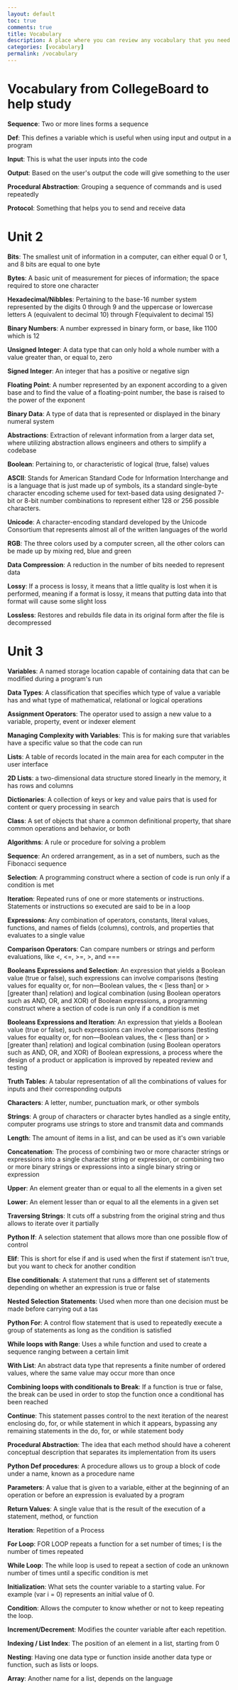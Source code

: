 ```yaml
---
layout: default
toc: true
comments: true
title: Vocabulary
description: A place where you can review any vocabulary that you need to help you prepare for a test
categories: [vocabulary]
permalink: /vocabulary
---
```


# Vocabulary from CollegeBoard to help study
**Sequence**: Two or more lines forms a sequence

**Def**: This defines a variable which is useful when using input and output in a program

**Input**: This is what the user inputs into the code

**Output**: Based on the user's output the code will give something to the user

**Procedural Abstraction**: Grouping a sequence of commands and is used repeatedly

**Protocol**: Something that helps you to send and receive data

# Unit 2
**Bits**: The smallest unit of information in a computer, can either equal 0 or 1, and 8 bits are equal to one byte

**Bytes**:  A basic unit of measurement for pieces of information; the space required to store one character

**Hexadecimal/Nibbles**: Pertaining to the base-16 number system represented by the digits 0 through 9 and the uppercase or lowercase letters A (equivalent to decimal 10) through F(equivalent to decimal 15)

**Binary Numbers**: A number expressed in binary form, or base, like 1100 which is 12

**Unsigned Integer**: A data type that can only hold a whole number with a value greater than, or equal to, zero

**Signed Integer**: An integer that has a positive or negative sign

**Floating Point**: A number represented by an exponent according to a given base and to find the value of a floating-point number, the base is raised to the power of the exponent

**Binary Data**: A type of data that is represented or displayed in the binary numeral system

**Abstractions**: Extraction of relevant information from a larger data set, where utilizing abstraction allows engineers and others to simplify a codebase

**Boolean**: Pertaining to, or characteristic of logical (true, false) values

**ASCII**: Stands for American Standard Code for Information Interchange and is a language that is just made up of symbols, its a standard single-byte character encoding scheme used for text-based data using designated 7-bit or 8-bit number combinations to represent either 128 or 256 possible characters.

**Unicode**: A character-encoding standard developed by the Unicode Consortium that represents almost all of the written languages of the world

**RGB**: The three colors used by a computer screen, all the other colors can be made up by mixing red, blue and green

**Data Compression**: A reduction in the number of bits needed to represent data

**Lossy**: If a process is lossy, it means that a little quality is lost when it is performed, meaning if a format is lossy, it means that putting data into that format will cause some slight loss

**Lossless**: Restores and rebuilds file data in its original form after the file is decompressed

# Unit 3
**Variables**: A named storage location capable of containing data that can be modified during a program's run

**Data Types**: A classification that specifies which type of value a variable has and what type of mathematical, relational or logical operations

**Assignment Operators**: The operator used to assign a new value to a variable, property, event or indexer element

**Managing Complexity with Variables**: This is for making sure that variables have a specific value so that the code can run

**Lists**: A table of records located in the main area for each computer in the user interface

**2D Lists**: a two-dimensional data structure stored linearly in the memory, it has rows and columns

**Dictionaries**: A collection of keys or key and value pairs that is used for content or query processing in search

**Class**: A set of objects that share a common definitional property, that share common operations and behavior, or both

**Algorithms**: A rule or procedure for solving a problem

**Sequence**: An ordered arrangement, as in a set of numbers, such as the Fibonacci sequence

**Selection**: A programming construct where a section of code is run only if a condition is met

**Iteration**: Repeated runs of one or more statements or instructions. Statements or instructions so executed are said to be in a loop

**Expressions**: Any combination of operators, constants, literal values, functions, and names of fields (columns), controls, and properties that evaluates to a single value

**Comparison Operators**: Can compare numbers or strings and perform evaluations, like <, <=, >=, >, and ===

**Booleans Expressions and Selection**: An expression that yields a Boolean value (true or false), such expressions can involve comparisons (testing values for equality or, for non—Boolean values, the < [less than] or > [greater than] relation) and logical combination (using Boolean operators such as AND, OR, and XOR) of Boolean expressions, a programming construct where a section of code is run only if a condition is met

**Booleans Expressions and Iteration**: An expression that yields a Boolean value (true or false), such expressions can involve comparisons (testing values for equality or, for non—Boolean values, the < [less than] or > [greater than] relation) and logical combination (using Boolean operators such as AND, OR, and XOR) of Boolean expressions, a process where the design of a product or application is improved by repeated review and testing

**Truth Tables**: A tabular representation of all the combinations of values for inputs and their corresponding outputs

**Characters**: A letter, number, punctuation mark, or other symbols

**Strings**: A group of characters or character bytes handled as a single entity, computer programs use strings to store and transmit data and commands

**Length**: The amount of items in a list, and can be used as it's own variable

**Concatenation**: The process of combining two or more character strings or expressions into a single character string or expression, or combining two or more binary strings or expressions into a single binary string or expression

**Upper**: An element greater than or equal to all the elements in a given set

**Lower**: An element lesser than or equal to all the elements in a given set

**Traversing Strings**: It cuts off a substring from the original string and thus allows to iterate over it partially

**Python If**: A selection statement that allows more than one possible flow of control

**Elif**: This is short for else if and is used when the first if statement isn't true, but you want to check for another condition

**Else conditionals**: A statement that runs a different set of statements depending on whether an expression is true or false

**Nested Selection Statements**: Used when more than one decision must be made before carrying out a tas

**Python For**: A control flow statement that is used to repeatedly execute a group of statements as long as the condition is satisfied

**While loops with Range**: Uses a while function and used to create a sequence ranging between a certain limit

**With List**: An abstract data type that represents a finite number of ordered values, where the same value may occur more than once

**Combining loops with conditionals to Break**: If a function is true or false, the break can be used in order to stop the function once a conditional has been reached

**Continue**: This statement passes control to the next iteration of the nearest enclosing do, for, or while statement in which it appears, bypassing any remaining statements in the do, for, or while statement body

**Procedural Abstraction**: The idea that each method should have a coherent conceptual description that separates its implementation from its users

**Python Def procedures**: A procedure allows us to group a block of code under a name, known as a procedure name

**Parameters**: A value that is given to a variable, either at the
beginning of an operation or before an expression is evaluated by a program

**Return Values**: A single value that is the result of the execution of a statement, method, or function

**Iteration**: Repetition of a Process

**For Loop**: FOR LOOP repeats a function for a set number of times; I is the number of times repeated

**While Loop**: The while loop is used to repeat a section of code an unknown number of times until a specific condition is met

**Initialization**: What sets the counter variable to a starting value. For example (var i = 0) represents an initial value of 0.

**Condition**: Allows the computer to know whether or not to keep repeating the loop.

**Increment/Decrement**: Modifies the counter variable after each repetition.

**Indexing / List Index**: The position of an element in a list, starting from 0

**Nesting**: Having one data type or function inside another data type or function, such as lists or loops.

**Array**: Another name for a list, depends on the language
